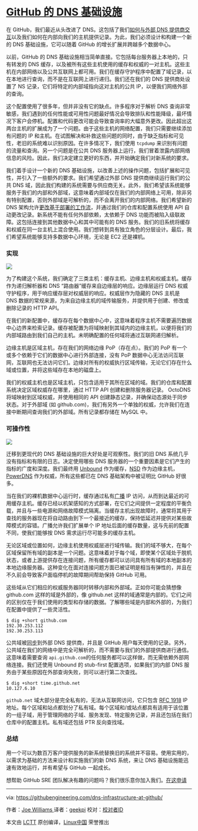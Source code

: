 [GitHub 的 DNS 基础设施][1]
============================================================


在 GitHub，我们最近从头改进了 DNS。这包括了我们[如何与外部 DNS 提供商交互][4]以及我们如何在内部向我们的主机提供记录。为此，我们必须设计和构建一个新的 DNS 基础设施，它可以随着 GitHub 的增长扩展并跨越多个数据中心。

以前，GitHub 的 DNS 基础设施相当简单直接。它包括每台服务器上本地的，只有转发的 DNS 缓存，以及被所有这些主机使用的缓存和权威的一对主机。这些主机在内部网络以及公共互联网上都可用。我们在缓存守护程序中配置了域记录，以在本地进行查询，而不是在互联网上进行递归。我们还在我们的 DNS 提供商处设置了 NS 记录，它们将特定的内部域指向这对主机的公共 IP，以便我们网络外部的查询。

这个配置使用了很多年，但并非没有它的缺点。许多程序对于解析 DNS 查询非常敏感，我们遇到的任何性能或可用性问题最好情况会导致排队和性能降级，最坏情况下客户会停机。配置和代码更改可能会导致查询率的大幅意外更改。因此超出这两台主机的扩展成为了一个问题。由于这些主机的网络配置，我们只需要继续添加有问题的 IP 和主机。在试图解决和补救这些问题的同时，由于缺乏指标和可见性，老旧的系统难以识别原因。在许多情况下，我们使用 `tcpdump` 来识别有问题的流量和查询。另一个问题是在公共 DNS 服务器上运行，我们冒着泄露内部网络信息的风险。因此，我们决定建立更好的东西，并开始确定我们对新系统的要求。

我们着手设计一个新的 DNS 基础设施，以改善上述的操作问题，包括扩展和可见性，并引入了一些额外的要求。我们希望通过外部 DNS 提供商继续运行我们的公共 DNS 域，因此我们构建的系统需要与供应商无关。此外，我们希望该系统能够服务于我们的内部和外部域，这意味着内部域仅在我们的内部网络上可用，除非另有特别配置，否则外部域是可解析的，而不会离开我们的内部网络。我们希望新的 DNS 架构允许[更改基于部署的工作流][5]，并通过我们的仓库和配置系统使用 API 自动更改记录。新系统不能有任何外部依赖，太依赖于 DNS 功能而被陷入级联故障。这包括连接到其他数据中心和其中可能有的 DNS 服务。我们的旧系统将缓存和权威在同一台主机上混合使用。我们想转到具有独立角色的分层设计。最后，我们希望系统能够支持多数据中心环境，无论是 EC2 还是裸机。

### 实现

![](https://dl.dropboxusercontent.com/s/tx6s7zg896x6kav/2017-05-09%20at%2012.14%20PM.png)

为了构建这个系统，我们确定了三类主机：缓存主机、边缘主机和权威主机。缓存作为递归解析器和 DNS “路由器”缓存来自边缘层的响应。边缘层运行 DNS 权威守护程序，用于响应缓存层对权威层的响应。权威层作为隐藏的 DNS 主机是 DNS 数据的常规来源，为来自边缘主机的域传输服务，并提供用于创建、修改或删除记录的 HTTP API。

在我们的新配置中，缓存存在每个数据中心中，这意味着程序主机不需要遍历数据中心边界来检索记录。缓存被配置为将域映射到其域内的边缘主机，以便将我们的内部域路由到我们自己的主机。未明确配置的任何域将通过互联网递归解析。

边缘主机是区域主机，存在我们的网络边缘 PoP（存在点）。我们的 PoP 有一个或多个依赖于它们的数据中心进行外部连接，没有 PoP 数据中心无法访问互联网，互联网也无法访问它们。边缘对所有的权威执行区域传输，无论它们存在什么域或位置，并将这些域存在本地的磁盘上。

我们的权威主机也是区域主机，只包含适用于其所在区域的域。我们的仓库和配置系统决定区域权威存在哪里，通过 HTTP API 创建和删除服务器记录。 OctoDNS 将域映射到区域权威，并使用相同的 API 创建静态记录，并确保动态源处于同步状态。对于外部域 (如 github.com)，我们有另外一个单独的权威，允许我们在连接中断期间查询我们的外部域。所有记录都存储在 MySQL 中。

### 可操作性

![](https://dl.dropboxusercontent.com/s/jw8bjx8oattik7w/2017-05-09%20at%2011.52%20AM.png)

迁移到更现代的 DNS 基础设施的巨大好处是可观察性。我们的旧 DNS 系统几乎没有指标和有限的日志。决定使用哪些 DNS 服务器的一个重要因素是它们产生的指标的广度和深度。我们最终用 [Unbound][6] 作为缓存，[NSD][7] 作为边缘主机，[PowerDNS][8] 作为权威，所有这些都已在 DNS 基础架构中被证明比 GitHub 好很多。

当在我们的裸机数据中心运行时，缓存通过私有[广播][9] IP 访问，从而到达最近的可用缓存主机。缓存已经以机架感知的方式部署，在它们之间提供一定程度的平衡负载，并且与一些电源和网络故障模式隔离。当缓存主机出现故障时，通常将其用于查找的服务器现在将自动路由到下一个最接近的缓存，保持低延迟并提供对某些故障模式的容错。广播允许我们扩展单个 IP 地址后面的缓存数量，这与先前的配置不同，使我们能够按 DNS 需求运行尽可能多的缓存主机。

无论区域或位置如何，边缘主机使用权威层进行域传输。我们的域不够大，在每个区域保留所有域的副本是一个问题。这意味着对于每个域，即使某个区域处于脱机状态，或者上游提供存在连接问题，所有缓存都可以访问具有所有域的本地副本的本地边缘服务器。这种变化在面对连接问题方面已被证明是相当有弹性的，并且在不久前会导致客户面临停机的故障期间帮助保持 GitHub 可用。

这些域从它们相应的权威服务器同时转移内部和外部域。正如你可能会猜想像 github.com 这样的域是外部的，像 github.net 这样的域通常是内部的。它们之间的区别仅在于我们使用的类型和存储的数据。了解哪些域是内部和外部的，为我们在配置中提供了一些灵活性。

```
$ dig +short github.com
192.30.253.112
192.30.253.113

```

公共域被[同步][10]到外部 DNS 提供商，并且是 GitHub 用户每天使用的记录。另外，公共域在我们的网络中是完全可解析的，而不需要与我们的外部提供商进行通信。这意味着需要查询 `api.github.com`的任何服务都可以这样做，而无需依赖外部网络连接。我们还使用 Unbound 的 stub-first 配置选项，如果我们的内部 DNS 服务由于某些原因在外部查询失败，则可以进行第二次查找。

```
$ dig +short time.github.net
10.127.6.10

```

`github.net` 域大部分是完全私有的，无法从互联网访问，它只包含 [RFC 1918][11] IP地址。每个区域和站点都划分了私有域。每个区域和/或站点都具有适用于该位置的一组子域，用于管理网络的子域、服务发现、特定服务记录，并且还包括在我们仓库中的配置主机。私有域还包括 PTR 反向查找域。

### 总结

用一个可以为数百万客户提供服务的新系统替换旧的系统并不容易。使用实用的，以需求为基础的方法来设计和实施我们的新 DNS 系统，来让 DNS 基础设施能迅速有效地运行，并有希望与 GitHub 一起成长。

想帮助 GitHub SRE 团队解决有趣的问题吗？我们很乐意你加入我们。[在这申请][12]

--------------------------------------------------------------------------------

via: https://githubengineering.com/dns-infrastructure-at-github/

作者：[Joe Williams ][a]
译者：[geekpi](https://github.com/geekpi)
校对：[校对者ID](https://github.com/校对者ID)

本文由 [LCTT](https://github.com/LCTT/TranslateProject) 原创编译，[Linux中国](https://linux.cn/) 荣誉推出

[a]:https://github.com/joewilliams
[1]:https://githubengineering.com/dns-infrastructure-at-github/
[2]:https://github.com/joewilliams
[3]:https://github.com/joewilliams
[4]:https://githubengineering.com/enabling-split-authority-dns-with-octodns/
[5]:https://githubengineering.com/enabling-split-authority-dns-with-octodns/
[6]:https://unbound.net/
[7]:https://www.nlnetlabs.nl/projects/nsd/
[8]:https://powerdns.com/
[9]:https://en.wikipedia.org/wiki/Anycast
[10]:https://githubengineering.com/enabling-split-authority-dns-with-octodns/
[11]:http://www.faqs.org/rfcs/rfc1918.html
[12]:https://boards.greenhouse.io/github/jobs/669805#.WPVqJlPyvUI
